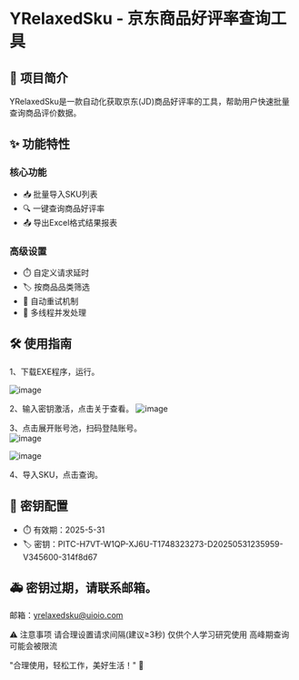 # YRelaxedSku - 京东商品好评率查询工具

## 📌 项目简介
YRelaxedSku是一款自动化获取京东(JD)商品好评率的工具，帮助用户快速批量查询商品评价数据。

## ✨ 功能特性
### 核心功能
- 📥 批量导入SKU列表
- 🔍 一键查询商品好评率
- 📤 导出Excel格式结果报表

### 高级设置
- ⏱️ 自定义请求延时
- 🏷️ 按商品品类筛选
- 🔄 自动重试机制
- 🚀 多线程并发处理

## 🛠️ 使用指南


1、下载EXE程序，运行。


![image](https://github.com/user-attachments/assets/ab03b4aa-5d9f-4cdc-b622-239d67a49afc)


2、输入密钥激活，点击关于查看。
![image](https://github.com/user-attachments/assets/8c6c7bc3-039a-4ac9-ab78-823b3c8b03eb)



3、点击展开账号池，扫码登陆账号。  
![image](https://github.com/user-attachments/assets/e4877c5f-11b5-4fd6-9611-f15b27b8d590)

![image](https://github.com/user-attachments/assets/46fdb906-87c3-432e-b48a-2ef131cd2979)





4、导入SKU，点击查询。




## 🔑 密钥配置
- ⏱️ 有效期：2025-5-31
- 🏷️ 密钥：PITC-H7VT-W1QP-XJ6U-T1748323273-D20250531235959-V345600-314f8d67



## :ambulance: 密钥过期，请联系邮箱。
邮箱：yrelaxedsku@uioio.com



⚠️ 注意事项
请合理设置请求间隔(建议≥3秒)
仅供个人学习研究使用
高峰期查询可能会被限流

"合理使用，轻松工作，美好生活！" 🌟
